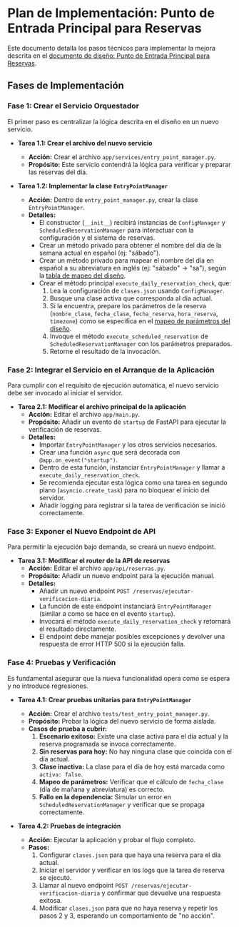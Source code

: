 # Plan de Implementación: Punto de Entrada Principal para Reservas

Este documento detalla los pasos técnicos para implementar la mejora descrita en el [documento de diseño: Punto de Entrada Principal para Reservas](../docs/technical/diseno-punto-entrada-reservas.md).

## Fases de Implementación

### Fase 1: Crear el Servicio Orquestador

El primer paso es centralizar la lógica descrita en el diseño en un nuevo servicio.

*   **Tarea 1.1: Crear el archivo del nuevo servicio**
    *   **Acción:** Crear el archivo `app/services/entry_point_manager.py`.
    *   **Propósito:** Este servicio contendrá la lógica para verificar y preparar las reservas del día.

*   **Tarea 1.2: Implementar la clase `EntryPointManager`**
    *   **Acción:** Dentro de `entry_point_manager.py`, crear la clase `EntryPointManager`.
    *   **Detalles:**
        *   El constructor (`__init__`) recibirá instancias de `ConfigManager` y `ScheduledReservationManager` para interactuar con la configuración y el sistema de reservas.
        *   Crear un método privado para obtener el nombre del día de la semana actual en español (ej: "sábado").
        *   Crear un método privado para mapear el nombre del día en español a su abreviatura en inglés (ej: "sábado" -> "sa"), según la [tabla de mapeo del diseño](../docs/technical/diseno-punto-entrada-reservas.md#tabla-de-mapeo-d%C3%ADas).
        *   Crear el método principal `execute_daily_reservation_check`, que:
            1.  Lea la configuración de `clases.json` usando `ConfigManager`.
            2.  Busque una clase activa que corresponda al día actual.
            3.  Si la encuentra, prepare los parámetros de la reserva (`nombre_clase`, `fecha_clase`, `fecha_reserva`, `hora_reserva`, `timezone`) como se especifica en el [mapeo de parámetros del diseño](../docs/technical/diseno-punto-entrada-reservas.md#2-mapeo-de-par%C3%A1metros).
            4.  Invoque el método `execute_scheduled_reservation` de `ScheduledReservationManager` con los parámetros preparados.
            5.  Retorne el resultado de la invocación.

### Fase 2: Integrar el Servicio en el Arranque de la Aplicación

Para cumplir con el requisito de ejecución automática, el nuevo servicio debe ser invocado al iniciar el servidor.

*   **Tarea 2.1: Modificar el archivo principal de la aplicación**
    *   **Acción:** Editar el archivo `app/main.py`.
    *   **Propósito:** Añadir un evento de `startup` de FastAPI para ejecutar la verificación de reservas.
    *   **Detalles:**
        *   Importar `EntryPointManager` y los otros servicios necesarios.
        *   Crear una función `async` que será decorada con `@app.on_event("startup")`.
        *   Dentro de esta función, instanciar `EntryPointManager` y llamar a `execute_daily_reservation_check`.
        *   Se recomienda ejecutar esta lógica como una tarea en segundo plano (`asyncio.create_task`) para no bloquear el inicio del servidor.
        *   Añadir logging para registrar si la tarea de verificación se inició correctamente.

### Fase 3: Exponer el Nuevo Endpoint de API

Para permitir la ejecución bajo demanda, se creará un nuevo endpoint.

*   **Tarea 3.1: Modificar el router de la API de reservas**
    *   **Acción:** Editar el archivo `app/api/reservas.py`.
    *   **Propósito:** Añadir un nuevo endpoint para la ejecución manual.
    *   **Detalles:**
        *   Añadir un nuevo endpoint `POST /reservas/ejecutar-verificacion-diaria`.
        *   La función de este endpoint instanciará `EntryPointManager` (similar a como se hace en el evento `startup`).
        *   Invocará el método `execute_daily_reservation_check` y retornará el resultado directamente.
        *   El endpoint debe manejar posibles excepciones y devolver una respuesta de error HTTP 500 si la ejecución falla.

### Fase 4: Pruebas y Verificación

Es fundamental asegurar que la nueva funcionalidad opera como se espera y no introduce regresiones.

*   **Tarea 4.1: Crear pruebas unitarias para `EntryPointManager`**
    *   **Acción:** Crear el archivo `tests/test_entry_point_manager.py`.
    *   **Propósito:** Probar la lógica del nuevo servicio de forma aislada.
    *   **Casos de prueba a cubrir:**
        1.  **Escenario exitoso:** Existe una clase activa para el día actual y la reserva programada se invoca correctamente.
        2.  **Sin reservas para hoy:** No hay ninguna clase que coincida con el día actual.
        3.  **Clase inactiva:** La clase para el día de hoy está marcada como `activa: false`.
        4.  **Mapeo de parámetros:** Verificar que el cálculo de `fecha_clase` (día de mañana y abreviatura) es correcto.
        5.  **Fallo en la dependencia:** Simular un error en `ScheduledReservationManager` y verificar que se propaga correctamente.

*   **Tarea 4.2: Pruebas de integración**
    *   **Acción:** Ejecutar la aplicación y probar el flujo completo.
    *   **Pasos:**
        1.  Configurar `clases.json` para que haya una reserva para el día actual.
        2.  Iniciar el servidor y verificar en los logs que la tarea de reserva se ejecutó.
        3.  Llamar al nuevo endpoint `POST /reservas/ejecutar-verificacion-diaria` y confirmar que devuelve una respuesta exitosa.
        4.  Modificar `clases.json` para que no haya reserva y repetir los pasos 2 y 3, esperando un comportamiento de "no acción".